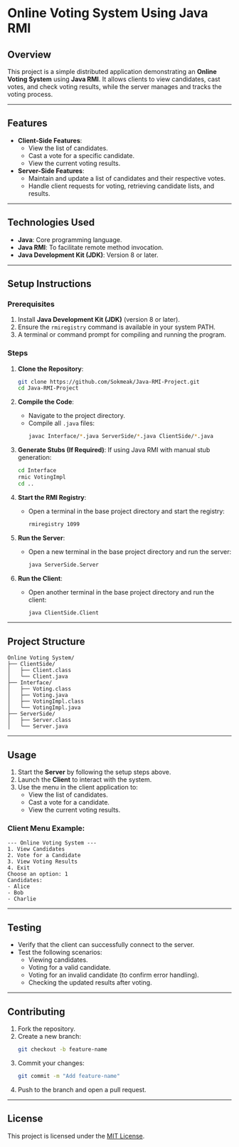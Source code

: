 # **Online Voting System Using Java RMI**

## **Overview**
This project is a simple distributed application demonstrating an **Online Voting System** using **Java RMI**. It allows clients to view candidates, cast votes, and check voting results, while the server manages and tracks the voting process.

---

## **Features**
- **Client-Side Features**:
  - View the list of candidates.
  - Cast a vote for a specific candidate.
  - View the current voting results.
- **Server-Side Features**:
  - Maintain and update a list of candidates and their respective votes.
  - Handle client requests for voting, retrieving candidate lists, and results.

---

## **Technologies Used**
- **Java**: Core programming language.
- **Java RMI**: To facilitate remote method invocation.
- **Java Development Kit (JDK)**: Version 8 or later.

---

## **Setup Instructions**

### **Prerequisites**
1. Install **Java Development Kit (JDK)** (version 8 or later).
2. Ensure the `rmiregistry` command is available in your system PATH.
3. A terminal or command prompt for compiling and running the program.

### **Steps**
1. **Clone the Repository**:
   ```bash
   git clone https://github.com/Sokmeak/Java-RMI-Project.git
   cd Java-RMI-Project
   ```

2. **Compile the Code**:
   - Navigate to the project directory.
   - Compile all `.java` files:
     ```bash
     javac Interface/*.java ServerSide/*.java ClientSide/*.java
     ```

3. **Generate Stubs (If Required)**:
   If using Java RMI with manual stub generation:
   ```bash
   cd Interface
   rmic VotingImpl
   cd ..
   ```

4. **Start the RMI Registry**:
   - Open a terminal in the base project directory and start the registry:
     ```bash
     rmiregistry 1099
     ```

5. **Run the Server**:
   - Open a new terminal in the base project directory and run the server:
     ```bash
     java ServerSide.Server
     ```

6. **Run the Client**:
   - Open another terminal in the base project directory and run the client:
     ```bash
     java ClientSide.Client
     ```

---

## **Project Structure**
```
Online Voting System/
├── ClientSide/
│   ├── Client.class
│   └── Client.java
├── Interface/
│   ├── Voting.class
│   ├── Voting.java
│   ├── VotingImpl.class
│   └── VotingImpl.java
├── ServerSide/
│   ├── Server.class
│   └── Server.java
```

---

## **Usage**
1. Start the **Server** by following the setup steps above.
2. Launch the **Client** to interact with the system.
3. Use the menu in the client application to:
   - View the list of candidates.
   - Cast a vote for a candidate.
   - View the current voting results.

### **Client Menu Example**:
```text
--- Online Voting System ---
1. View Candidates
2. Vote for a Candidate
3. View Voting Results
4. Exit
Choose an option: 1
Candidates:
- Alice
- Bob
- Charlie
```

---

## **Testing**
- Verify that the client can successfully connect to the server.
- Test the following scenarios:
  - Viewing candidates.
  - Voting for a valid candidate.
  - Voting for an invalid candidate (to confirm error handling).
  - Checking the updated results after voting.

---

## **Contributing**
1. Fork the repository.
2. Create a new branch:
   ```bash
   git checkout -b feature-name
   ```
3. Commit your changes:
   ```bash
   git commit -m "Add feature-name"
   ```
4. Push to the branch and open a pull request.

---

## **License**
This project is licensed under the [MIT License](LICENSE).
